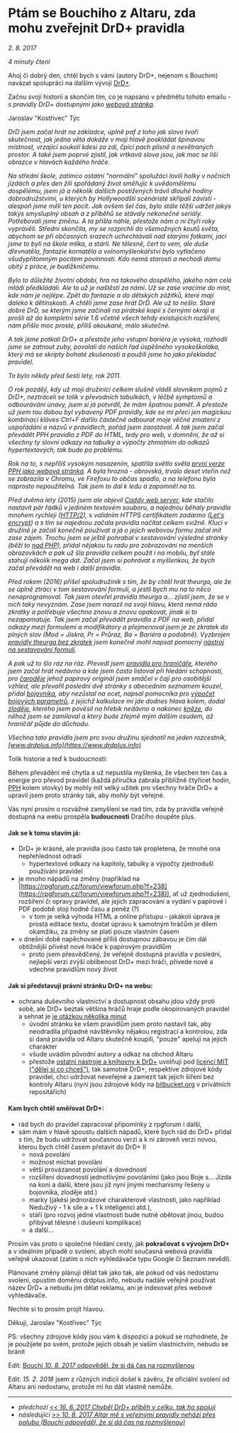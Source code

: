 # Ptám se Bouchiho z Altaru, zda mohu zveřejnit DrD+ pravidla

*2. 8. 2017*

*4 minuty čtení*

Ahoj či dobrý den, chtěl bych s vámi (autory DrD+, nejenom s Bouchim) navázat spolupráci na dalším vývoji [DrD+](https://www.altar.cz/drdplus/).

Začnu svojí historií a skončím tím, co je napsáno v předmětu tohoto emailu - *s pravidly DrD+ dostupnými jako [webová stránka](https://www.drdplus.info)*.

Jaroslav "Kostřivec" Týc

*DrD jsem začal hrát na základce, úplně paf z toho jak slovo tvoří skutečnost, jak jedna věta dokáže v mojí hlavě poskládat špinavou místnost, vrzající soukolí kdesi za zdí, čpící pach plísně a nevětraných prostor. A také jsem poprvé zjistil, jak vrtkavá slova jsou, jak moc se liší obrazce v hlavách každého hráče.*

*Na střední škole, zatímco ostatní "normální" spolužáci lovili holky v nočních jízdách a přes den žili spořádaný život směřujíc k uvědomělému dospělému, jsem já a několik dalších postižených trávil dlouhé hodiny dobrodružstvími, u kterých by Hollywoodští scénáristé skřípali závistí - alespoň jsme měli ten pocit. Jak ovšem šel čas, bylo stále těžší udržet jakýs takýs smysluplný obsah a z příběhů se stávaly nekonečné seriály. Potřebovali jsme změnu. A ta přišla náhle, přestože nám o ní čtyři roky vyprávěli. Střední skončila, my se rozprchli do všemožných koutů světa, abychom se při občasných srazech uchechtávali nad starými fotkami, jací jsme to byli na škole mlíka, a stárli. Ne tělesně, čert to vem, ale duše dřevnatěla, fantazie kornatěla a volnomyšlenkářství bylo vytlačeno všudypřítomným pocitem povinnosti. Kdo nemá starosti a nechodí domu ubitý z práce, je budižkničemu.*

*Bylo to důležité životní období, hra na takového dospělého, jakého nám celé mládí předkládali. Ale to už je naštěstí za námi. Už se zase vracíme do míst, kde nám je nejlépe. Zpět do fantazie a do dětských zážitků, které mají daleko k dětinskosti. A chtěli jsme zase hrát DrD. Ale už to nešlo. Staré dobré DrD, se kterým jsme začínali na pirátské kopii s černými okraji a prošli až do kompletní série 1.6 včetně všech tehdy existujících rozšíření, nám přišlo moc prosté, příliš okoukané, málo skutečné.*

*A tak jsme potkali DrD+ a přestože jeho vstupní bariéra je vysoká, rozhodli jsme se zatnout zuby, povolali do našich řad úspěšného vysokoškoláka, který má se skripty bohaté zkušenosti a použili jsme ho jako překladač pravidel.*

*To bylo někdy před šesti lety, rok 2011.*

*O rok později, kdy už moji družiníci celkem slušně vládli slovníkem pojmů z DrD+, neztráceli se tolik v převodních tabulkách, v léčbě symptomů a odbourávání únavy, jsem si já potvrdil, že mám špatnou paměť. A přestože už jsem tou dobou byl vybavený PDF pravidly, kde se mi přeci jen magickou kombinací kláves Ctrl+F dařilo částečně odbourat moje věčné zmatení z uspořádání a názvů v pravidlech, pořád jsem zaostával. A tak jsem začal převádět PPH pravidla z PDF do HTML, tedy pro web, v domnění, že až si všechny ty slovní odkazy na tabulky a výpočty zhmotním do odkazů hypertextových, tak bude po problému.*

*Rok na to, s nepříliš vysokým nasazením, spatřila světlo světa [první verze PPH jako webová stránka](https://pph.drdplus.info/). A byla hrozná - obrovská, trvalo deset vteřin než se zobrazila v Chromu, ve Firefoxu to občas spadlo, a na telefonu byla naprosto nepoužitelná. Tak jsem to dal k ledu a zapomněl na to.*

*Před dvěma lety (2015) jsem ale objevil [Caddy web server](https://caddyserver.com/), kde stačilo nastavit pár řádků v jediném textovém souboru, a najednou běhaly pravidla mnohem rychleji ([HTTP/2](https://en.wikipedia.org/wiki/HTTP/2)), s validním HTTPS certifikátem zadarmo ([Let's encrypt](https://letsencrypt.org/)) a s tím se najednou začala pravidla načítat celkem svižně. Kluci v družině je začali konečně používat a já o jejich webovou formu začal mít zase zájem. Trochu jsem se ještě pohrabal v sestavování výsledné stránky (běží to [nad PHP](https://php.net/)), přidal nějakou tu radu pro zobrazování na menších obrazovkách a pak už šla pravidla celkem použít i na mobilu, byť stále stahují několik mega dat. Začal jsem si pohrávat s myšlenkou, že bych začal převádět na web i další pravidla.*

*Před rokem (2016) přišel spoludružiník s tím, že by chtěl hrát theurga, ale že se úplně ztrácí v tom sestavování formulí, a jestli bych mu na to něco nenaprogramoval. Tak jsem otevřel pravidla theurga a... zjistil jsem, že se v nich taky nevyznám. Zase jsem narazil na svoji hlavu, která nemá ráda zkratky a potřebuje všechno znovu a znovu opakovat, jinak si to nezapamatuje. Tak jsem začal převádět pravidla z PDF na web, přidal odkazy mezi formulemi a modifikátory a přejmenoval jsem je ze zkratek do plných slov (Mod = Jiskra, Pr = Průraz, Ba = Bariéra a podobně). Vyzbrojen [pravidly theurga bez zkratek](https://theurg.drdplus.info/) jsem konečně mohl napsat pomocný [nástroj na sestavování formulí](https://formule.theurg.drdplus.info/).*

*A pak už to šlo ráz na ráz. Převedl jsem [pravidla pro hraničáře](https://hranicar.drdplus.info/), kterého jsem začal hrát nedávno a kde jsem často listoval při hledání schopností, pro [čaroděje](https://carodej.drdplus.info/) jehož papírový originál jsem smáčel v čaji pro osobitější vzhled, ale převařil poslední dvě stránky s abecedním seznamem kouzel, přidal [bojovníka](https://bojovnik.drdplus.info/), aby nezůstal na ocet, napsal pomocníka pro [výpočet bojových parametrů](https://boj.drdplus.info/), z jejichž kalkulace mi jde dodnes hlava kolem, dodal [zloděje](https://zlodej.drdplus.info/), kterého jsem pověsil na hřebík nedávno a nakonec [kněze](https://knez.drdplus.info/), do něhož jsem se zamiloval a který bude zřejmě mým dalším osudem, až hraničář půjde do důchodu.*

*Všechna tato pravidla jsem pro svou družinu sjednotil na jeden rozcestník, [www.drdplus.info](https://www.drdplus.info)*

Tolik historie a teď k budoucnosti:

Během převádění mě chytla a už nepustila myšlenka, že všechen ten čas a energie pro převod pravidel (každá příručka zabrala přibližně čtyřicet hodin, [PPH](https://pph.drdplus.info) kolem stovky) by mohly mít velký užitek pro všechny hráče DrD+ a upravil jsem proto stránky tak, aby *mohly* být veřejné.

Vás nyní prosím o rozvážné zamyšlení se nad tím, zda by pravidla veřejně dostupná na webu prospěla **budoucnosti** Dračího doupěte plus.

#### Jak se k tomu stavím já:

- DrD+ je krásné, ale pravidla jsou často tak propletena, že mnohé ona nepřehlednost odradí
  - hypertextové odkazy na kapitoly, tabulky a výpočty zjednoduší používání pravidel
- je mnoho nápadů na změny (například na [https://rpgforum.cz/forum/viewforum.php?f=238](https://rpgforum.cz/forum/viewforum.php?f=238)), ať už zjednodušení, rozšíření či opravy pravidel, ale jejich zapracování a vydání v papírové i PDF podobě stojí hodně času a peněz (?)
  - v tom je velká výhoda HTML a online přístupu - jakákoli úprava je prostá editace textu, dostat úpravu k samotným hráčům je dílem okamžiku, za změny se platí pouze vlastním časem
- v dnešní době napěchované příliš dostupnou zábavou je čím dál obtížnější přivést nové hráče k papírovým pravidlům
  - proto jsem přesvědčený, že veřejně dostupná pravidla v poslední, nejlepší verzi zvýší oblíbenost DrD+ mezi hráči, přivede nové a vdechne pravidlům nový život

#### Jak si představuji právní stránku DrD+ na webu:

- ochrana duševního vlastnictví a dostupnost obsahu jdou vždy proti sobě, ale DrD+ beztak většina hráčů hraje podle okopírovaných pravidel a sehnat je [je otázkou několika minut](https://uloz.to/hledej?q=drd)
  - úvodní stránku ke všem pravidlům jsem proto nastavil tak, aby neodradila případné návštěvníky nějakou registrací a kontrolou, zda si daná pravidla od Altaru skutečně koupili, "pouze" apeluji na jejich charakter
  - všude uvádím původní autory a odkaz na obchod Altaru
  - přestože [ostatní nástroje a knihovny k DrD+](https://github.com/search?utf8=%E2%9C%93&q=drd-plus&type=) uvolňuji pod [licencí MIT ("dělej si co chceš")](https://en.wikipedia.org/wiki/MIT_License), tak samotné DrD+, respektive zdrojové kódy pravidel, chci udržovat neveřejné a zamezit tak jejich šíření bez kontroly Altaru (nyní jsou zdrojové kódy na [bitbucket.org](https://bitbucket.org/) v privátních repositářích)

#### Kam bych chtěl směřovat DrD+:

- rád bych do pravidel zapracoval připomínky z rpgforum i další,
- sám mám v hlavě spoustu dalších nápadů, které bych rád do DrD+ přidal s tím, že budu udržovat současnou verzi a k ní zároveň verzi novou, kterou bych chtěl časem přetavit do DrD+ II
  - nová povolání
  - možnost míchat povolání
  - větší provázanost povolání a dovedností
  - rozšíření dovedností jednotlivými povoláními (jako jsou Boje s... Jízda na koni a další, které jsou již nyní jinými mechanismy řešeny u bojovníka, zloděje atd.)
  - marky (jakési jednorázové charakterové vlastnosti, jako například Neduživý - 1 k síle a + 1 k inteligenci atd.),
  - stáří (pro rozvoj jedné vlastnosti bude nutné obětovat jinou, budou přibývat tělesné i duševní komplikace)
  - a další...

Prosím vás proto o společné hledání cesty, jak **pokračovat s vývojem DrD+** a v ideálním případě o svolení, abych mohl současná webová pravidla veřejně ukazovat (zatím o nich vyhledávače typu Google či Seznam nevědí).

Plánované změny plánuji dělat tak jako tak, ale pokud od vás nedostanu svolení, opustím doménu drdplus.info, nebudu nadále veřejně používat název DrD+ a nebudu jim dělat reklamu, ani je indexovat přes webové vyhledávače.

Nechte si to prosím projít hlavou.

Děkuji, Jaroslav "Kostřivec" Týc 

PS: všechny zdrojové kódy jsou vám k dispozici a pokud se rozhodnete, že je použijete po svém, protože jejich obsah je vaším vlastnictvím, nebudu se bránit

Edit: [Bouchi *10. 8. 2017* odpověděl, že si dá čas na rozmyšlenou](2017-08-10-altar_rozvazne_odpovida_ze_se_nad_verejnymi_pravidly_zamysli.md)

Edit: *15. 2. 2018* jsem z různých indicií došel k závěru, že oficiální svolení od Altaru ani nedostanu, protože mi ho dát vlastně nemůže.

---

- *předchozí [<< 16. 6. 2017 Chyběl DrD+ příběh v celku, tak ho spojuji](2017-06-16-polozen_zakladni_kamen_pro_cely_pribeh_drd_na_jednom_miste.md)*
- *následující [>> 10. 8. 2017 Altar mě s veřejnými pravidly nehází přes palubu (Bouchi odpověděl, že si dá čas na rozmyšlenou)](2017-08-10-altar_rozvazne_odpovida_ze_se_nad_verejnymi_pravidly_zamysli.md)*